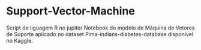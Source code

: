 # Support-Vector-Machine

Script de liguagem R no jupiter Notebook do modelo de Máquina de Vetores de Suporte aplicado no dataset Pima-indians-diabetes-database disponível no Kaggle.

